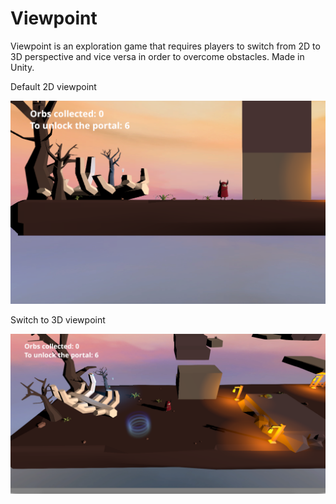 # Viewpoint

Viewpoint is an exploration game that requires players to switch from 2D to 3D perspective and vice versa in order to overcome obstacles. Made in Unity.

Default 2D viewpoint

![2D pic](/intro1.png "2D view")

Switch to 3D viewpoint

![3D pict](/game2.png "Switch to 3D view")
